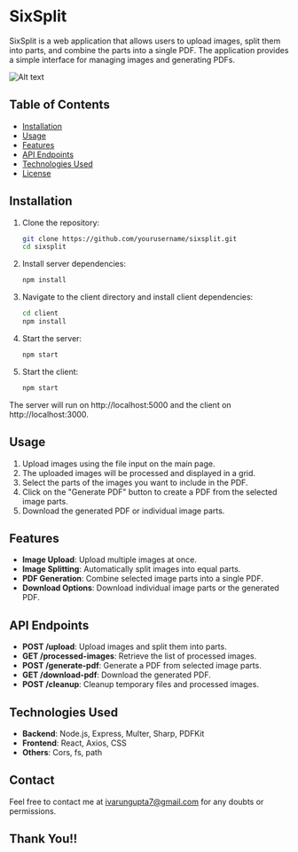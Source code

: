 # SixSplit

SixSplit is a web application that allows users to upload images, split them into parts, and combine the parts into a single PDF. The application provides a simple interface for managing images and generating PDFs.

![Alt text](SixSplit,UI/UX.png)

## Table of Contents

- [Installation](#installation)
- [Usage](#usage)
- [Features](#features)
- [API Endpoints](#api-endpoints)
- [Technologies Used](#technologies-used)
- [License](#license)

## Installation

1. Clone the repository:
   ```sh
   git clone https://github.com/yourusername/sixsplit.git
   cd sixsplit
   ```
2. Install server dependencies:
   ```sh
   npm install
   ```
3. Navigate to the client directory and install client dependencies:
   ```sh
   cd client
   npm install
   ```
4. Start the server:
   ```sh
   npm start
   ```
5. Start the client:
   ```sh
   npm start
   ```
The server will run on http://localhost:5000 and the client on http://localhost:3000.

## Usage

1. Upload images using the file input on the main page.
2. The uploaded images will be processed and displayed in a grid.
3. Select the parts of the images you want to include in the PDF.
4. Click on the "Generate PDF" button to create a PDF from the selected image parts.
5. Download the generated PDF or individual image parts.

## Features

- **Image Upload**: Upload multiple images at once.
- **Image Splitting**: Automatically split images into equal parts.
- **PDF Generation**: Combine selected image parts into a single PDF.
- **Download Options**: Download individual image parts or the generated PDF.

## API Endpoints

- **POST /upload**: Upload images and split them into parts.
- **GET /processed-images**: Retrieve the list of processed images.
- **POST /generate-pdf**: Generate a PDF from selected image parts.
- **GET /download-pdf**: Download the generated PDF.
- **POST /cleanup**: Cleanup temporary files and processed images.

## Technologies Used

- **Backend**: Node.js, Express, Multer, Sharp, PDFKit
- **Frontend**: React, Axios, CSS
- **Others**: Cors, fs, path

## Contact 

Feel free to contact me at ivarungupta7@gmail.com for any doubts or permissions.

## Thank You!!



